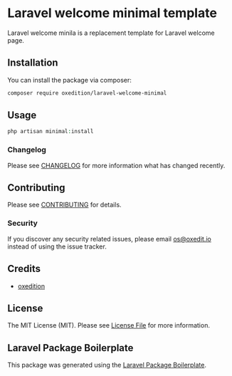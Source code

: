 # Laravel welcome minimal template

Laravel welcome minila is a replacement template for Laravel welcome page.

## Installation

You can install the package via composer:

```bash
composer require oxedition/laravel-welcome-minimal
```

## Usage

```php
php artisan minimal:install
```

### Changelog

Please see [CHANGELOG](CHANGELOG.md) for more information what has changed recently.

## Contributing

Please see [CONTRIBUTING](CONTRIBUTING.md) for details.

### Security

If you discover any security related issues, please email os@oxedit.io instead of using the issue tracker.

## Credits

-   [oxedition](https://github.com/oxedition)

## License

The MIT License (MIT). Please see [License File](LICENSE.md) for more information.

## Laravel Package Boilerplate

This package was generated using the [Laravel Package Boilerplate](https://laravelpackageboilerplate.com).
